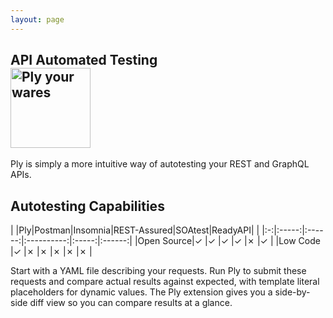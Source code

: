 ```yaml
---
layout: page
---
```



<h2>API Automated Testing
<div>
<a href="https://ply-ct.github.io/ply/topics/requests">
  <img src="https://raw.githubusercontent.com/ply-ct/ply/master/docs/img/wares.png" width="128" alt="Ply your wares" />
</a>
</div>
</h2>

Ply is simply a more intuitive way of autotesting your REST and GraphQL APIs.

## Autotesting Capabilities

|           |Ply|Postman|Insomnia|REST-Assured|SOAtest|ReadyAPI|
|           |:-:|:-----:|:------:|:----------:|:-----:|:------:|
|Open Source|✓  |✓      |✓       |✓           |✗      |✓       |
|Low Code   |✓  |✗      |✗       |✗           |✗      |✗       |

Start with a YAML file describing your requests. Run Ply to submit these requests and compare actual results against expected, with template literal placeholders for dynamic values. The Ply extension gives you a side-by-side diff view so you can compare results at a glance.
